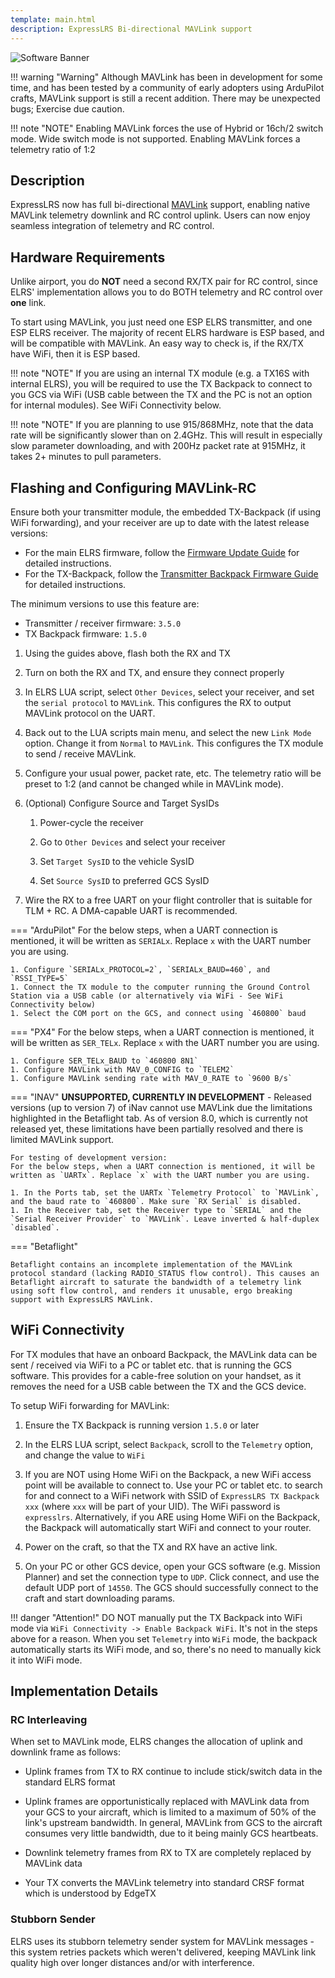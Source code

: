 ```yaml
---
template: main.html
description: ExpressLRS Bi-directional MAVLink support
---
```


![Software Banner](https://raw.githubusercontent.com/ExpressLRS/ExpressLRS-Hardware/master/img/software.png)

!!! warning "Warning"
    Although MAVLink has been in development for some time, and has been tested by a community of early adopters using ArduPilot crafts, MAVLink support is still a recent addition. There may be unexpected bugs; Exercise due caution.

!!! note "NOTE"
    Enabling MAVLink forces the use of Hybrid or 16ch/2 switch mode. Wide switch mode is not supported.
    Enabling MAVLink forces a telemetry ratio of 1:2

## Description

ExpressLRS now has full bi-directional [MAVLink](https://mavlink.io/en/) support, enabling native MAVLink telemetry downlink and RC control uplink. Users can now enjoy seamless integration of telemetry and RC control.

## Hardware Requirements

Unlike airport, you do **NOT** need a second RX/TX pair for RC control, since ELRS' implementation allows you to do BOTH telemetry and RC control over **one** link. 

To start using MAVLink, you just need one ESP ELRS transmitter, and one ESP ELRS receiver. The majority of recent ELRS hardware is ESP based, and will be compatible with MAVLink. An easy way to check is, if the RX/TX have WiFi, then it is ESP based.

!!! note "NOTE"
    If you are using an internal TX module (e.g. a TX16S with internal ELRS), you will be required to use the TX Backpack to connect to you GCS via WiFi (USB cable between the TX and the PC is not an option for internal modules). See WiFi Connectivity below.

!!! note "NOTE"
    If you are planning to use 915/868MHz, note that the data rate will be significantly slower than on 2.4GHz. This will result in especially slow parameter downloading, and with 200Hz packet rate at 915MHz, it takes  2+ minutes to pull parameters.

## Flashing and Configuring MAVLink-RC

Ensure both your transmitter module, the embedded TX-Backpack (if using WiFi forwarding), and your receiver are up to date with the latest release versions:

- For the main ELRS firmware, follow the [Firmware Update Guide](https://www.expresslrs.org/quick-start/getting-started/) for detailed instructions.
- For the TX-Backpack, follow the [Transmitter Backpack Firmware Guide](https://www.expresslrs.org/hardware/backpack/backpack-tx-setup/) for detailed instructions.

The minimum versions to use this feature are:
- Transmitter / receiver firmware: `3.5.0`
- TX Backpack firmware: `1.5.0`

1. Using the guides above, flash both the RX and TX

1. Turn on both the RX and TX, and ensure they connect properly

1. In ELRS LUA script, select `Other Devices`, select your receiver, and set the `serial protocol` to `MAVLink`. This configures the RX to output MAVLink protocol on the UART.

1. Back out to the LUA scripts main menu, and select the new `Link Mode` option. Change it from `Normal` to `MAVLink`. This configures the TX module to send / receive MAVLink.

1. Configure your usual power, packet rate, etc. The telemetry ratio will be preset to 1:2 (and cannot be changed while in MAVLink mode).

1. (Optional) Configure Source and Target SysIDs

    1. Power-cycle the receiver

    2. Go to `Other Devices` and select your receiver

    3. Set `Target SysID` to the vehicle SysID

    4. Set `Source SysID` to preferred GCS SysID

1. Wire the RX to a free UART on your flight controller that is suitable for TLM + RC. A DMA-capable UART is recommended.


=== "ArduPilot"
    For the below steps, when a UART connection is mentioned, it will be written as `SERIALx`. Replace `x` with the UART number you are using.

    1. Configure `SERIALx_PROTOCOL=2`, `SERIALx_BAUD=460`, and `RSSI_TYPE=5`
    1. Connect the TX module to the computer running the Ground Control Station via a USB cable (or alternatively via WiFi - See WiFi Connectivity below)
    1. Select the COM port on the GCS, and connect using `460800` baud

=== "PX4"
    For the below steps, when a UART connection is mentioned, it will be written as `SER_TELx`. Replace `x` with the UART number you are using.

    1. Configure SER_TELx_BAUD to `460800 8N1`
    1. Configure MAVLink with MAV_0_CONFIG to `TELEM2`
    1. Configure MAVLink sending rate with MAV_0_RATE to `9600 B/s`

=== "INAV"
    **UNSUPPORTED, CURRENTLY IN DEVELOPMENT** -
    Released versions (up to version 7) of iNav cannot use MAVLink due the limitations highlighted in the Betaflight tab.
    As of version 8.0, which is currently not released yet, these limitations have been partially resolved and there is limited MAVLink support.

    For testing of development version:
    For the below steps, when a UART connection is mentioned, it will be written as `UARTx`. Replace `x` with the UART number you are using.

    1. In the Ports tab, set the UARTx `Telemetry Protocol` to `MAVLink`, and the baud rate to `460800`. Make sure `RX Serial` is disabled.
    1. In the Receiver tab, set the Receiver type to `SERIAL` and the `Serial Receiver Provider` to `MAVLink`. Leave inverted & half-duplex `disabled`.

=== "Betaflight"

    Betaflight contains an incomplete implementation of the MAVLink protocol standard (lacking RADIO_STATUS flow control). This causes an Betaflight aircraft to saturate the bandwidth of a telemetry link using soft flow control, and renders it unusable, ergo breaking support with ExpressLRS MAVLink.


## WiFi Connectivity

For TX modules that have an onboard Backpack, the MAVLink data can be sent / received via WiFi to a PC or tablet etc. that is running the GCS software. This provides for a cable-free solution on your handset, as it removes the need for a USB cable between the TX and the GCS device.

To setup WiFi forwarding for MAVLink:

1. Ensure the TX Backpack is running version `1.5.0` or later

1. In the ELRS LUA script, select `Backpack`, scroll to the `Telemetry` option, and change the value to `WiFi`

1. If you are NOT using Home WiFi on the Backpack, a new WiFi access point will be available to connect to. Use your PC or tablet etc. to search for and connect to a WiFi network with SSID of `ExpressLRS TX Backpack xxx` (where `xxx` will be part of your UID). The WiFi password is `expresslrs`. Alternatively, if you ARE using Home WiFi on the Backpack, the Backpack will automatically start WiFi and connect to your router.

1. Power on the craft, so that the TX and RX have an active link.

1. On your PC or other GCS device, open your GCS software (e.g. Mission Planner) and set the connection type to `UDP`. Click connect, and use the default UDP port of `14550`. The GCS should successfully connect to the craft and start downloading params.

!!! danger "Attention!"
    DO NOT manually put the TX Backpack into WiFi mode via `WiFi Connectivity -> Enable Backpack WiFi`. It's not in the steps above for a reason. 
    When you set `Telemetry` into `WiFi` mode, the backpack automatically starts its WiFi mode, and so, there's no need to manually kick it into WiFi mode.

## Implementation Details

### RC Interleaving

When set to MAVLink mode, ELRS changes the allocation of uplink and downlink frame as follows:

- Uplink frames from TX to RX continue to include stick/switch data in the standard ELRS format
- Uplink frames are opportunistically replaced with MAVLink data from your GCS to your aircraft, which is limited to a maximum of 50% of the link's upstream bandwidth. In general, MAVLink from GCS to the aircraft consumes very little bandwidth, due to it being mainly GCS heartbeats.

- Downlink telemetry frames from RX to TX are completely replaced by MAVLink data
- Your TX converts the MAVLink telemetry into standard CRSF format which is understood by EdgeTX

### Stubborn Sender

ELRS uses its stubborn telemetry sender system for MAVLink messages - this system retries packets which weren't delivered, keeping MAVLink link quality high over longer distances and/or with interference.
